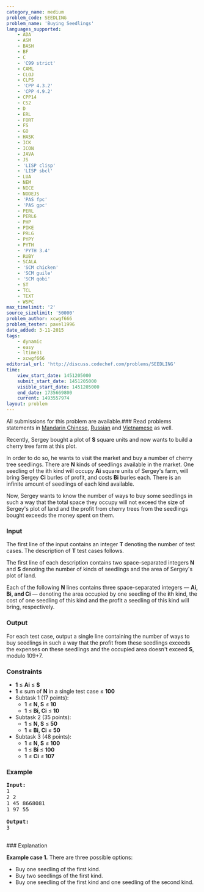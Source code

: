 ```yaml
---
category_name: medium
problem_code: SEEDLING
problem_name: 'Buying Seedlings'
languages_supported:
    - ADA
    - ASM
    - BASH
    - BF
    - C
    - 'C99 strict'
    - CAML
    - CLOJ
    - CLPS
    - 'CPP 4.3.2'
    - 'CPP 4.9.2'
    - CPP14
    - CS2
    - D
    - ERL
    - FORT
    - FS
    - GO
    - HASK
    - ICK
    - ICON
    - JAVA
    - JS
    - 'LISP clisp'
    - 'LISP sbcl'
    - LUA
    - NEM
    - NICE
    - NODEJS
    - 'PAS fpc'
    - 'PAS gpc'
    - PERL
    - PERL6
    - PHP
    - PIKE
    - PRLG
    - PYPY
    - PYTH
    - 'PYTH 3.4'
    - RUBY
    - SCALA
    - 'SCM chicken'
    - 'SCM guile'
    - 'SCM qobi'
    - ST
    - TCL
    - TEXT
    - WSPC
max_timelimit: '2'
source_sizelimit: '50000'
problem_author: xcwgf666
problem_tester: pavel1996
date_added: 3-11-2015
tags:
    - dynamic
    - easy
    - ltime31
    - xcwgf666
editorial_url: 'http://discuss.codechef.com/problems/SEEDLING'
time:
    view_start_date: 1451205000
    submit_start_date: 1451205000
    visible_start_date: 1451205000
    end_date: 1735669800
    current: 1493557974
layout: problem
---
```

All submissions for this problem are available.###  Read problems statements in [Mandarin Chinese](http://www.codechef.com/download/translated/LTIME31/mandarin/SEEDLING.pdf), [Russian](http://www.codechef.com/download/translated/LTIME31/russian/SEEDLING.pdf) and [Vietnamese](http://www.codechef.com/download/translated/LTIME31/vietnamese/SEEDLING.pdf) as well.

Recently, Sergey bought a plot of **S** square units and now wants to build a cherry tree farm at this plot.

In order to do so, he wants to visit the market and buy a number of cherry tree seedlings. There are **N** kinds of seedlings available in the market. One seedling of the **i**th kind will occupy **Ai** square units of Sergey's farm, will bring Sergey **Ci** burles of profit, and costs **Bi** burles each. There is an infinite amount of seedlings of each kind available.

Now, Sergey wants to know the number of ways to buy some seedlings in such a way that the total space they occupy will not exceed the size of Sergey's plot of land and the profit from cherry trees from the seedlings bought exceeds the money spent on them.

### Input

The first line of the input contains an integer **T** denoting the number of test cases. The description of **T** test cases follows.

The first line of each description contains two space-separated integers **N** and **S** denoting the number of kinds of seedlings and the area of Sergey's plot of land.

Each of the following **N** lines contains three space-separated integers — **Ai, Bi, and Ci** — denoting the area occupied by one seedling of the **i**th kind, the cost of one seedling of this kind and the profit a seedling of this kind will bring, respectively.

### Output

For each test case, output a single line containing the number of ways to buy seedlings in such a way that the profit from these seedlings exceeds the expenses on these seedlings and the occupied area doesn't exceed **S**, modulo 109+7.

### Constraints

- **1** ≤ **Ai** ≤ **S**
- **1** ≤ sum of **N** in a single test case ≤ **100**
- Subtask 1 (17 points): 
  - **1** ≤ **N, S** ≤ **10**
  - **1** ≤ **Bi, Ci** ≤ **10**
- Subtask 2 (35 points): 
  - **1** ≤ **N, S** ≤ **50**
  - **1** ≤ **Bi, Ci** ≤ **50**
- Subtask 3 (48 points): 
  - **1** ≤ **N, S** ≤ **100**
  - **1** ≤ **Bi** ≤ **100**
  - **1** ≤ **Ci** ≤ **107**

### Example

<pre><b>Input:</b>
<tt>1
2 2
1 45 8668081
1 97 55</tt>

<b>Output:</b>
<tt>3</tt>

</pre>### Explanation
**Example case 1.** There are three possible options:

- Buy one seedling of the first kind.
- Buy two seedlings of the first kind.
- Buy one seedling of the first kind and one seedling of the second kind.
